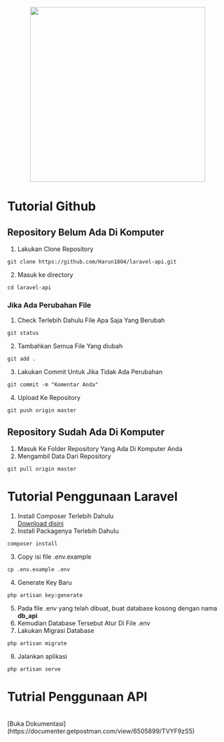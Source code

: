 <p align="center"><a href="https://laravel.com" target="_blank"><img src="https://raw.githubusercontent.com/laravel/art/master/logo-lockup/5%20SVG/2%20CMYK/1%20Full%20Color/laravel-logolockup-cmyk-red.svg" width="400"></a></p>

# Tutorial Github

## Repository Belum Ada Di Komputer

1. Lakukan Clone Repository

```
git clone https://github.com/Harun1804/laravel-api.git
```

2. Masuk ke directory

```
cd laravel-api
```

### Jika Ada Perubahan File

1. Check Terlebih Dahulu File Apa Saja Yang Berubah

```
git status
```

2. Tambahkan Semua File Yang diubah

```
git add .
```

3. Lakukan Commit Untuk Jika Tidak Ada Perubahan

```
git commit -m "Komentar Anda"
```

4. Upload Ke Repository

```
git push origin master
```

## Repository Sudah Ada Di Komputer

1. Masuk Ke Folder Repository Yang Ada Di Komputer Anda
2. Mengambil Data Dari Repository

```
git pull origin master
```

# Tutorial Penggunaan Laravel

1. Install Composer Terlebih Dahulu <br>
[Download disini](https://getcomposer.org/download/)
2. Install Packagenya Terlebih Dahulu

```
composer install
```

3. Copy isi file .env.example

```
cp .env.example .env
```

4. Generate Key Baru

```
php artisan key:generate
```

5. Pada file .env yang telah dibuat, buat database kosong dengan nama **db_api**
6. Kemudian Database Tersebut Atur Di File .env
7. Lakukan Migrasi Database

```
php artisan migrate
```

8. Jalankan aplikasi

```
php artisan serve
```

# Tutrial Penggunaan API
<br>
[Buka Dokumentasi](https://documenter.getpostman.com/view/6505899/TVYF9zS5)
